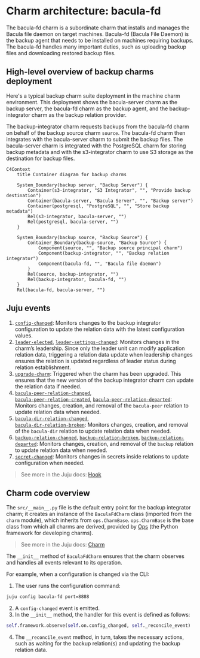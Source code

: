 # Charm architecture: bacula-fd

The bacula-fd charm is a subordinate charm that installs and
manages the Bacula file daemon on target machines. Bacula-fd (Bacula
File Daemon) is the backup agent that needs to be installed on machines
requiring backups. The bacula-fd handles many important duties, such as
uploading backup files and downloading restored backup files.

## High-level overview of backup charms deployment

Here's a typical backup charm suite deployment in the machine charm
environment. This deployment shows the bacula-server charm as the backup server,
the bacula-fd charm as the backup agent, and the backup-integrator charm
as the backup relation provider.

The backup-integrator charm requests backups from the bacula-fd charm on
behalf of the backup source charm `source`. The bacula-fd charm then
integrates with the bacula-server charm to submit the backup files. The
bacula-server charm is integrated with the PostgreSQL charm for storing
backup metadata and with the s3-integrator charm to use S3 storage as
the destination for backup files.

```mermaid
C4Context
    title Container diagram for backup charms

    System_Boundary(backup server, "Backup Server") {
        Container(s3-integrator, "S3 Integrator", "", "Provide backup destination")
        Container(bacula-server, "Bacula Server", "", "Backup server")
        Container(postgresql, "PostgreSQL", "", "Store backup metadata")
        Rel(s3-integrator, bacula-server, "")
        Rel(postgresql, bacula-server, "")
    }

    System_Boundary(backup source, "Backup Source") {
        Container_Boundary(backup-source, "Backup Source") {
            Component(source, "", "Backup source principal charm")
            Component(backup-integrator, "", "Backup relation integrator")
            Component(bacula-fd, "", "Bacula file daemon")
        }
        Rel(source, backup-integrator, "")
        Rel(backup-integrator, bacula-fd, "")
    }
    Rel(bacula-fd, bacula-server, "")
```

## Juju events

1. [`config-changed`](https://documentation.ubuntu.com/juju/latest/reference/hook/index.html#config-changed):
   Monitors changes to the backup integrator configuration to update the
   relation data with the latest configuration values.
2. [`leader-elected`](https://documentation.ubuntu.com/juju/latest/reference/hook/index.html#leader-elected),
   [`leader-settings-changed`](https://documentation.ubuntu.com/juju/latest/reference/hook/index.html#leader-settings-changed):
   Monitors changes in the charm’s leadership. Since only the leader
   unit can modify application relation data, triggering a relation data
   update when leadership changes ensures the relation is updated
   regardless of leader status during relation establishment.
3. [`upgrade-charm`](https://documentation.ubuntu.com/juju/latest/reference/hook/index.html#upgrade-charm):
   Triggered when the charm has been upgraded. This ensures that the new
   version of the backup integrator charm can update the relation data
   if needed.
4. [`bacula-peer-relation-changed`](https://documentation.ubuntu.com/juju/latest/reference/hook/index.html#endpoint-relation-changed),  
   [`bacula-peer-relation-created`](https://documentation.ubuntu.com/juju/latest/reference/hook/index.html#endpoint-relation-created), 
   [`bacula-peer-relation-departed`](https://documentation.ubuntu.com/juju/latest/reference/hook/index.html#endpoint-relation-departed):
   Monitors changes, creation, and removal of the `bacula-peer` relation
   to update relation data when needed.
5. [`bacula-dir-relation-changed`](https://documentation.ubuntu.com/juju/latest/reference/hook/index.html#endpoint-relation-changed),  
   [`bacula-dir-relation-broken`](https://documentation.ubuntu.com/juju/latest/reference/hook/index.html#endpoint-relation-broken):
   Monitors changes, creation, and removal of the `bacula-dir` relation
   to update relation data when needed.
6. [`backup-relation-changed`](https://documentation.ubuntu.com/juju/latest/reference/hook/index.html#endpoint-relation-changed),
   [`backup-relation-broken`](https://documentation.ubuntu.com/juju/latest/reference/hook/index.html#endpoint-relation-broken),
   [`backup-relation-departed`](https://documentation.ubuntu.com/juju/latest/reference/hook/index.html#endpoint-relation-departed):
   Monitors changes, creation, and removal of the `backup` relation to
   update relation data when needed.
7. [`secret-changed`](https://documentation.ubuntu.com/juju/latest/reference/hook/index.html#secret-changed):
   Monitors changes in secrets inside relations to update configuration
   when needed.

> See more in the Juju docs: [Hook](https://documentation.ubuntu.com/juju/latest/user/reference/hook/)

## Charm code overview

The `src/__main__.py` file is the default entry point for the backup
integrator charm; it creates an instance of the `BaculaFdCharm`
class (imported from the `charm` module), which inherits from
`ops.CharmBase`. `ops.CharmBase` is the base class from which all charms
are derived, provided
by [Ops](https://ops.readthedocs.io/en/latest/index.html) (the Python
framework for developing charms).

> See more in the Juju docs: [Charm](https://documentation.ubuntu.com/juju/latest/user/reference/charm/)

The `__init__` method of `BaculaFdCharm` ensures that the charm observes
and handles all events relevant to its operation.

For example, when a configuration is changed via the CLI:

1. The user runs the configuration command:

```bash
juju config bacula-fd port=8888
```

2. A `config-changed` event is emitted.
3. In the `__init__` method, the handler for this event is defined as
   follows:

```python
self.framework.observe(self.on.config_changed, self._reconcile_event)
```

4. The `__reconcile_event` method, in turn, takes the necessary actions,
   such as waiting for the backup relation(s) and updating the backup
   relation data.
